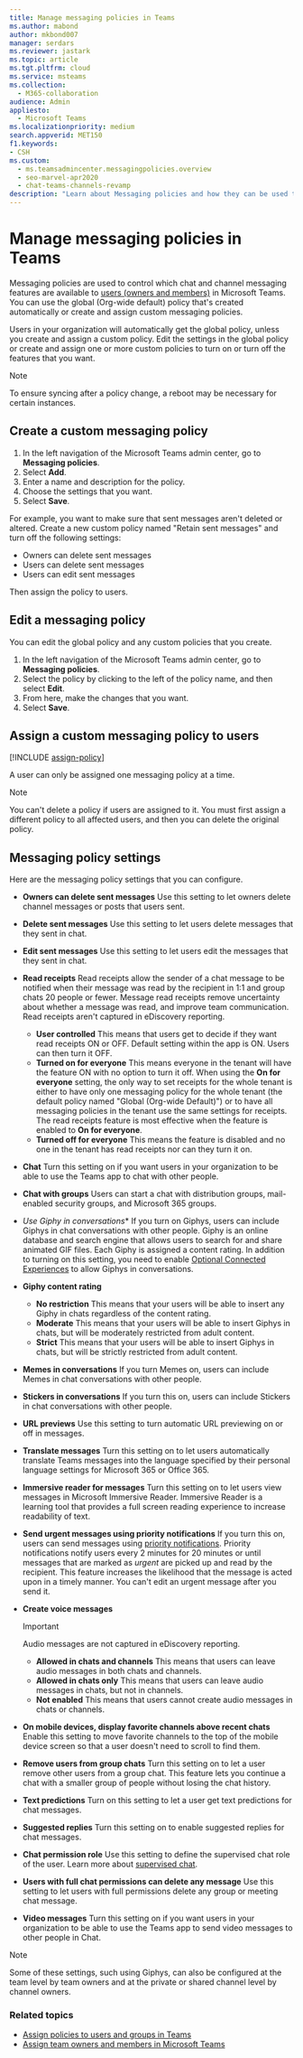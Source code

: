 ```yaml
---
title: Manage messaging policies in Teams
ms.author: mabond
author: mkbond007
manager: serdars
ms.reviewer: jastark
ms.topic: article
ms.tgt.pltfrm: cloud
ms.service: msteams
ms.collection: 
  - M365-collaboration
audience: Admin
appliesto: 
  - Microsoft Teams
ms.localizationpriority: medium
search.appverid: MET150
f1.keywords:
- CSH
ms.custom: 
  - ms.teamsadmincenter.messagingpolicies.overview
  - seo-marvel-apr2020
  - chat-teams-channels-revamp
description: "Learn about Messaging policies and how they can be used to control chat messaging in Teams."
---
```


# Manage messaging policies in Teams

<!--- Add zone marker here--->

Messaging policies are used to control which chat and channel messaging features are available to [users (owners and members)](assign-roles-permissions.md) in Microsoft Teams. You can use the global (Org-wide default) policy that's created automatically or create and assign custom messaging policies.

Users in your organization will automatically get the global policy, unless you create and assign a custom policy. Edit the settings in the global policy or create and assign one or more custom policies to turn on or turn off the features that you want.

> [!NOTE]
> To ensure syncing after a policy change, a reboot may be necessary for certain instances. 

## Create a custom messaging policy

1. In the left navigation of the Microsoft Teams admin center, go to **Messaging policies**.
2. Select **Add**.
3. Enter a name and description for the policy.
4. Choose the settings that you want.
5. Select **Save**.

For example, you want to make sure that sent messages aren't deleted or altered. Create a new custom policy named "Retain sent messages" and turn off the following settings:

- Owners can delete sent messages
- Users can delete sent messages
- Users can edit sent messages

Then assign the policy to users.

## Edit a messaging policy

You can edit the global policy and any custom policies that you create.

1. In the left navigation of the Microsoft Teams admin center, go to **Messaging policies**.
2. Select the policy by clicking to the left of the policy name, and then select **Edit**.
3. From here, make the changes that you want.
4. Select **Save**.

## Assign a custom messaging policy to users

[!INCLUDE [assign-policy](includes/assign-policy.md)]

A user can only be assigned one messaging policy at a time.

> [!NOTE]
> You can't delete a policy if users are assigned to it. You must first assign a different policy to all affected users, and then you can delete the original policy.

<!--- End zone marker here--->

## Messaging policy settings

Here are the messaging policy settings that you can configure.

- **Owners can delete sent messages**  Use this setting to let owners delete channel messages or posts that users sent.
- **Delete sent messages** Use this setting to let users delete messages that they sent in chat.
- **Edit sent messages** Use this setting to let users edit the messages that they sent in chat.
- **Read receipts** Read receipts allow the sender of a chat message to be notified when their message was read by the recipient in 1:1 and group chats 20 people or fewer. Message read receipts remove uncertainty about whether a message was read, and improve team communication. Read receipts aren't captured in eDiscovery reporting.  
    - **User controlled** This means that users get to decide if they want read receipts ON or OFF. Default setting within the app is ON. Users can then turn it OFF.
    - **Turned on for everyone** This means everyone in the tenant will have the feature ON with no option to turn it off. When using the **On for everyone** setting, the only way to set receipts for the whole tenant is either to have only one messaging policy for the whole tenant (the default policy named "Global (Org-wide Default)") or to have all messaging policies in the tenant use the same settings for receipts. The read receipts feature is most effective when the feature is enabled to **On for everyone**.
    - **Turned off for everyone** This means the feature is disabled and no one in the tenant has read receipts nor can they turn it on.
<a name="bkchat"> </a>

- **Chat**  Turn this setting on if you want users in your organization to be able to use the Teams app to chat with other people.
- **Chat with groups** Users can start a chat with distribution groups, mail-enabled security groups, and Microsoft 365 groups.
- *Use Giphy in conversations**  If you turn on Giphys, users can include Giphys in chat conversations with other people. Giphy is an online database and search engine that allows users to search for and share animated GIF files. Each Giphy is assigned a content rating. In addition to turning on this setting, you need to enable [Optional Connected Experiences](/deployoffice/privacy/manage-privacy-controls#policy-setting-for-optional-connected-experiences) to allow Giphys in conversations.
- **Giphy content rating**
  - **No restriction** This means that your users will be able to insert any Giphy in chats regardless of the content rating.
  - **Moderate**  This means that your users will be able to insert Giphys in chats, but will be moderately restricted from adult content.
  - **Strict**  This means that your users will be able to insert Giphys in chats, but will be strictly restricted from adult content.
- **Memes in conversations** If you turn Memes on, users can include Memes in chat conversations with other people.
- **Stickers in conversations** If you turn this on, users can include Stickers in chat conversations with other people.
- **URL previews** Use this setting to turn automatic URL previewing on or off in messages.
- **Translate messages** Turn this setting on to let users automatically translate Teams messages into the language specified by their personal language settings for Microsoft 365 or Office 365.
- **Immersive reader for messages** Turn this setting on to let users view messages in Microsoft Immersive Reader. Immersive Reader is a learning tool that provides a full screen reading experience to increase readability of text.
- **Send urgent messages using priority notifications** If you turn this on, users can send messages using [priority notifications](https://support.microsoft.com/article/mark-a-message-as-important-or-urgent-in-teams-ea99d5b6-1317-4550-8d75-86ff14cd4462). Priority notifications notify users every 2 minutes for 20 minutes or until messages that are marked as *urgent* are picked up and read by the recipient. This feature increases the likelihood that the message is acted upon in a timely manner. You can't edit an urgent message after you send it.
- **Create voice messages**
  > [!Important]
  > Audio messages are not captured in eDiscovery reporting.
  - **Allowed in chats and channels** This means that users can leave audio messages in both chats and channels.
  - **Allowed in chats only** This means that users can leave audio messages in chats, but not in channels.
  - **Not enabled** This means that users cannot create audio messages in chats or channels.  
- **On mobile devices, display favorite channels above recent chats** Enable this setting to move favorite channels to the top of the mobile device screen so that a user doesn't need to scroll to find them.
- **Remove users from group chats** Turn this setting on to let a user remove other users from a group chat. This feature lets you continue a chat with a smaller group of people without losing the chat history.
- **Text predictions** Turn on this setting to let a user get text predictions for chat messages.
- **Suggested replies**  Turn this setting on to enable suggested replies for chat messages.
- **Chat permission role** Use this setting to define the supervised chat role of the user. Learn more about [supervised chat](supervise-chats-edu.md).
- **Users with full chat permissions can delete any message** Use this setting to let users with full permissions delete any group or meeting chat message.
- **Video messages** Turn this setting on if you want users in your organization to be able to use the Teams app to send video messages to other people in Chat.

> [!NOTE]
> Some of these settings, such using Giphys, can also be configured at the team level by team owners and at the private or shared channel level by channel owners.

### Related topics

- [Assign policies to users and groups in Teams](assign-policies-users-and-groups.md)
- [Assign team owners and members in Microsoft Teams](assign-roles-permissions.md)
